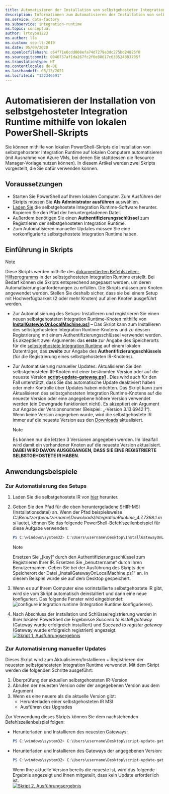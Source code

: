 ```yaml
---
title: Automatisieren der Installation von selbstgehosteter Integration Runtime mithilfe von lokalen PowerShell-Skripts
description: Informationen zum Automatisieren der Installation von selbstgehosteter Integration Runtime auf lokalen Computern
ms.service: data-factory
ms.subservice: integration-runtime
ms.topic: conceptual
author: lrtoyou1223
ms.author: lle
ms.custom: seo-lt-2019
ms.date: 05/09/2020
ms.openlocfilehash: c64f71e6cdd008efa74d7279e3dc275bd24825f0
ms.sourcegitcommit: 0046757af1da267fc2f0e88617c633524883795f
ms.translationtype: HT
ms.contentlocale: de-DE
ms.lasthandoff: 08/13/2021
ms.locfileid: "122346591"
---
```

# <a name="automating-self-hosted-integration-runtime-installation-using-local-powershell-scripts"></a>Automatisieren der Installation von selbstgehosteter Integration Runtime mithilfe von lokalen PowerShell-Skripts
Sie können mithilfe von lokalen PowerShell-Skripts die Installation von selbstgehosteter Integration Runtime auf lokalen Computern automatisieren (mit Ausnahme von Azure VMs, bei denen Sie stattdessen die Resource Manager-Vorlage nutzen können). In diesem Artikel werden zwei Skripts vorgestellt, die Sie dafür verwenden können.

## <a name="prerequisites"></a>Voraussetzungen

* Starten Sie PowerShell auf Ihrem lokalen Computer. Zum Ausführen der Skripts müssen Sie **Als Administrator ausführen** auswählen.
* [Laden Sie](https://www.microsoft.com/download/details.aspx?id=39717) die selbstgehostete Integration Runtime-Software herunter. Kopieren Sie den Pfad der heruntergeladenen Datei. 
* Außerdem benötigen Sie einen **Authentifizierungsschlüssel** zum Registrieren der selbstgehosteten Integration Runtime.
* Zum Automatisieren manueller Updates müssen Sie eine vorkonfigurierte selbstgehostete Integration Runtime haben.

## <a name="scripts-introduction"></a>Einführung in Skripts 

> [!NOTE]
> Diese Skripts werden mithilfe des [dokumentierten Befehlszeilen-Hilfsprogramms](./create-self-hosted-integration-runtime.md#set-up-an-existing-self-hosted-ir-via-local-powershell) in der selbstgehosteten Integration Runtime erstellt. Bei Bedarf können die Skripts entsprechend angepasst werden, um deren Automatisierungsanforderungen zu erfüllen.
> Die Skripts müssen pro Knoten angewendet werden. Stellen Sie deshalb sicher, dass sie bei einem Setup mit Hochverfügbarkeit (2 oder mehr Knoten) auf allen Knoten ausgeführt werden.

* Zur Automatisierung des Setups: Installieren und registrieren Sie einen neuen selbstgehosteten Integration Runtime-Knoten mithilfe von **[InstallGatewayOnLocalMachine.ps1](https://github.com/nabhishek/SelfHosted-IntegrationRuntime_AutomationScripts/blob/master/InstallGatewayOnLocalMachine.ps1)** – Das Skript kann zum Installieren des selbstgehosteten Integration Runtime-Knotens und zu dessen Registrierung mit einem Authentifizierungsschlüssel verwendet werden. Es akzeptiert zwei Argumente: das **erste** zur Angabe des Speicherorts für die [selbstgehostete Integration Runtime](https://www.microsoft.com/download/details.aspx?id=39717) auf einem lokalen Datenträger, das **zweite** zur Angabe des **Authentifizierungsschlüssels** (für die Registrierung eines selbstgehosteten IR-Knotens).

* Zur Automatisierung manueller Updates: Aktualisieren Sie den selbstgehosteten IR-Knoten mit einer bestimmten Version oder auf die neueste Version **[script-update-gateway.ps1](https://github.com/nabhishek/SelfHosted-IntegrationRuntime_AutomationScripts/blob/master/script-update-gateway.ps1)** . Dies wird auch für den Fall unterstützt, dass Sie das automatische Update deaktiviert haben oder mehr Kontrolle über Updates haben möchten. Das Skript kann zum Aktualisieren des selbstgehosteten Integration Runtime-Knotens auf die neueste Version oder eine angegebene höhere Version verwendet werden (ein Downgrade funktioniert nicht). Es akzeptiert ein Argument zur Angabe der Versionsnummer (Beispiel: „-Version 3.13.6942.1“). Wenn keine Version angegeben wurde, wird die selbstgehostete IR immer auf die neueste Version aus den [Downloads](https://www.microsoft.com/download/details.aspx?id=39717) aktualisiert.
    > [!NOTE]
    > Es können nur die letzten 3 Versionen angegeben werden. Im Idealfall wird damit ein vorhandener Knoten auf die neueste Version aktualisiert. **DABEI WIRD DAVON AUSGEGANGEN, DASS SIE EINE REGISTRIERTE SELBSTGEHOSTETE IR HABEN**. 

## <a name="usage-examples"></a>Anwendungsbeispiele

### <a name="for-automating-setup"></a>Zur Automatisierung des Setups
1. Laden Sie die selbstgehostete IR von [hier](https://www.microsoft.com/download/details.aspx?id=39717) herunter. 
1. Geben Sie den Pfad für die oben heruntergeladene SHIR-MSI (Installationsdatei) an. Wenn der Pfad beispielsweise *C:\Benutzer\benutzername\Downloads\IntegrationRuntime_4.7.7368.1.msi* lautet, können Sie das folgende PowerShell-Befehlszeilenbeispiel für diese Aufgabe verwenden:

   ```powershell
   PS C:\windows\system32> C:\Users\username\Desktop\InstallGatewayOnLocalMachine.ps1 -path "C:\Users\username\Downloads\IntegrationRuntime_4.7.7368.1.msi" -authKey "[key]"
   ```

    > [!NOTE]
    > Ersetzen Sie „[key]“ durch den Authentifizierungsschlüssel zum Registrieren Ihrer IR.
    > Ersetzen Sie „benutzername“ durch Ihren Benutzernamen.
    > Geben Sie bei der Ausführung des Skripts den Speicherort der Datei „InstallGatewayOnLocalMachine.ps1“ an. In diesem Beispiel wurde sie auf dem Desktop gespeichert.

1. Wenn es auf Ihrem Computer eine vorinstallierte selbstgehostete IR gibt, wird sie vom Skript automatisch deinstalliert und dann eine neue konfiguriert. Das folgende Fenster wird eingeblendet: ![configure integration runtime](media/self-hosted-integration-runtime-automation-scripts/integration-runtime-configure.png) (Integration Runtime konfigurieren).

1. Nach Abschluss der Installation und Schlüsselregistrierung werden in Ihrer lokalen PowerShell die Ergebnisse *Succeed to install gateway* (Gateway wurde erfolgreich installiert) und *Succeed to register gateway* (Gateway wurde erfolgreich registriert) angezeigt.
        [![Skript 1, Ausführungsergebnis](media/self-hosted-integration-runtime-automation-scripts/script-1-run-result.png)](media/self-hosted-integration-runtime-automation-scripts/script-1-run-result.png#lightbox)

### <a name="for-automating-manual-updates"></a>Zur Automatisierung manueller Updates
Dieses Skript wird zum Aktualisieren/Installieren + Registrieren der neuesten selbstgehosteten Integration Runtime verwendet. Mit dem Skript werden die folgenden Schritte ausgeführt:
1. Überprüfung der aktuellen selbstgehosteten IR-Version
2. Abrufen der neuesten Version oder der angegebenen Version aus dem Argument
3. Wenn es eine neuere als die aktuelle Version gibt:
    * Herunterladen einer selbstgehosteten IR MSI
    * Ausführen des Upgrades

Zur Verwendung dieses Skripts können Sie dem nachstehenden Befehlszeilenbeispiel folgen:
* Herunterladen und Installieren des neuesten Gateways:

   ```powershell
   PS C:\windows\system32> C:\Users\username\Desktop\script-update-gateway.ps1
   ```    
* Herunterladen und Installieren des Gateways der angegebenen Version:
   ```powershell
   PS C:\windows\system32> C:\Users\username\Desktop\script-update-gateway.ps1 -version 3.13.6942.1
   ``` 
   Wenn Ihre aktuelle Version bereits die neueste ist, wird das folgende Ergebnis angezeigt und Ihnen mitgeteilt, dass kein Update erforderlich ist.   
    [![Skript 2, Ausführungsergebnis](media/self-hosted-integration-runtime-automation-scripts/script-2-run-result.png)](media/self-hosted-integration-runtime-automation-scripts/script-2-run-result.png#lightbox)